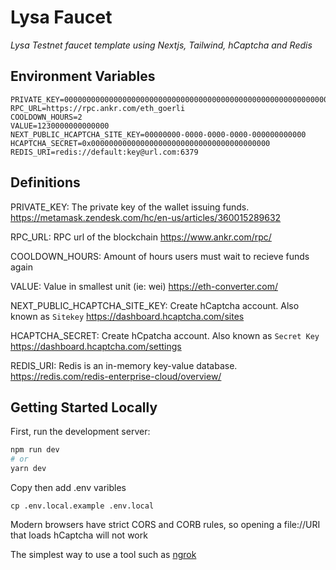 # Lysa Faucet 

<i> Lysa Testnet faucet template using Nextjs, Tailwind, hCaptcha and Redis </i>

## Environment Variables

```
PRIVATE_KEY=0000000000000000000000000000000000000000000000000000000000000000
RPC_URL=https://rpc.ankr.com/eth_goerli
COOLDOWN_HOURS=2
VALUE=1230000000000000
NEXT_PUBLIC_HCAPTCHA_SITE_KEY=00000000-0000-0000-0000-000000000000
HCAPTCHA_SECRET=0x0000000000000000000000000000000000000000
REDIS_URI=redis://default:key@url.com:6379
```

## Definitions

PRIVATE_KEY: The private key of the wallet issuing funds. https://metamask.zendesk.com/hc/en-us/articles/360015289632

RPC_URL: RPC url of the blockchain https://www.ankr.com/rpc/

COOLDOWN_HOURS: Amount of hours users must wait to recieve funds again

VALUE: Value in smallest unit (ie: wei) https://eth-converter.com/

NEXT_PUBLIC_HCAPTCHA_SITE_KEY: Create hCaptcha account. Also known as `Sitekey` https://dashboard.hcaptcha.com/sites

HCAPTCHA_SECRET: Create hCpatcha account. Also known as `Secret Key` https://dashboard.hcaptcha.com/settings

REDIS_URI: Redis is an in-memory key-value database. https://redis.com/redis-enterprise-cloud/overview/


## Getting Started Locally

First, run the development server:

```bash
npm run dev
# or
yarn dev
```

Copy then add .env varibles

```
cp .env.local.example .env.local
```

Modern browsers have strict CORS and CORB rules, so opening a file://URI that loads hCaptcha will not work

The simplest way to use a tool such as [ngrok](https://ngrok.com/)

